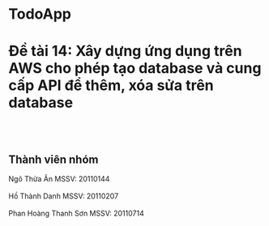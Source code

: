 # TodoApp
<h1>Đề tài 14: Xây dựng ứng dụng trên AWS cho phép tạo database và cung cấp API để thêm, xóa sửa trên database</h1> 
<br></br>
 <h2>Thành viên nhóm </h2>
 <span>Ngô Thừa Ân            MSSV: 20110144</span>
	<br></br>
 Hồ Thành Danh          MSSV: 20110207 
	<br></br>
 Phan Hoàng Thanh Sơn   MSSV: 20110714
 
 
